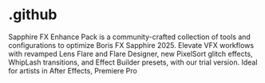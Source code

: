 # .github
Sapphire FX Enhance Pack is a community-crafted collection of tools and configurations to optimize Boris FX Sapphire 2025. Elevate VFX workflows with revamped Lens Flare and Flare Designer, new PixelSort glitch effects, WhipLash transitions, and Effect Builder presets, with our trial version. Ideal for artists in After Effects, Premiere Pro

